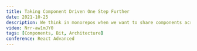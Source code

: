 ```yaml
---
title: Taking Component Driven One Step Further
date: 2021-10-25
description: We think in monorepos when we want to share components across many teams and apps. but let’s face it, we all hate monorepos. As soon as we hear the word we just think legacy. But it doesn’t have to be. But if we make our repos component driven, where we can easily share components across any repos or apps then everything changes. We really are moving towards a component driven world so lets start building in component driven repos.
video: Nrr-aw1mJY0
tags: [Components, Bit, Architecture]
conference: React Advanced
---
```

